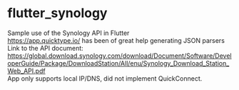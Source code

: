 # flutter_synology
Sample use of the Synology API in Flutter</br>
https://app.quicktype.io/ has been of great help generating JSON parsers</br>
Link to the API document: https://global.download.synology.com/download/Document/Software/DeveloperGuide/Package/DownloadStation/All/enu/Synology_Download_Station_Web_API.pdf</br>
App only supports local IP/DNS, did not implement QuickConnect.
